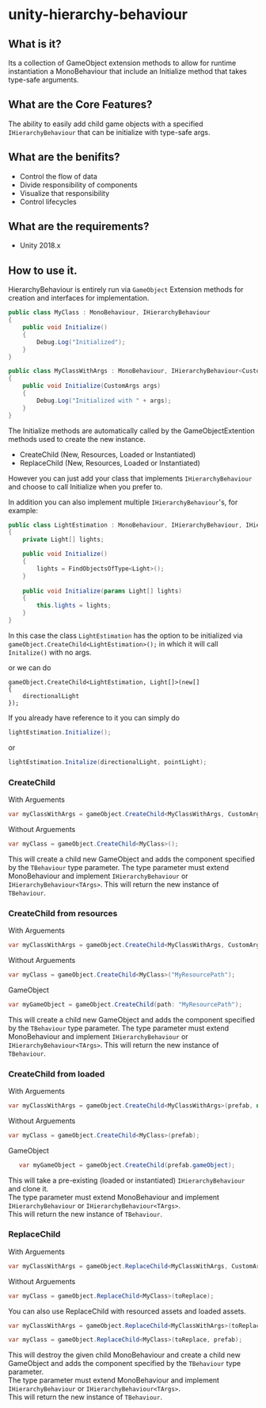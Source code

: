 # unity-hierarchy-behaviour

## What is it?
Its a collection of GameObject extension methods to allow for runtime instantiation a MonoBehaviour that include an Initialize method that takes type-safe arguments.

## What are the Core Features?
The ability to easily add child game objects with a specified `IHierarchyBehaviour` that can be initialize with type-safe args.

## What are the benifits?
 * Control the flow of data
 * Divide responsibility of components
 * Visualize that responsibility
 * Control lifecycles

## What are the requirements?
 * Unity 2018.x

## How to use it.
HierarchyBehaviour is entirely run via `GameObject` Extension methods for creation and interfaces for implementation.

```c#
public class MyClass : MonoBehaviour, IHierarchyBehaviour
{
    public void Initialize()
    {
        Debug.Log("Initialized");
    }
}
```
```c#
public class MyClassWithArgs : MonoBehaviour, IHierarchyBehaviour<CustomArgs>
{
    public void Initialize(CustomArgs args)
    {
        Debug.Log("Initialized with " + args);
    }
}
```

The Initialize methods are automatically called by the GameObjectExtention methods used to create the new instance.
- CreateChild (New, Resources, Loaded or Instantiated)
- ReplaceChild (New, Resources, Loaded or Instantiated)

However you can just add your class that implements `IHierarchyBehaviour` and choose to call Initialize when you prefer to.

In addition you can also implement multiple `IHierarchyBehaviour`'s, for example:
```c#
public class LightEstimation : MonoBehaviour, IHierarchyBehaviour, IHierarchyBehaviour<Light[]>
{
    private Light[] lights;

    public void Initialize()
    {
        lights = FindObjectsOfType<Light>();
    }
    
    public void Initialize(params Light[] lights)
    {
        this.lights = lights;
    }
}
```
In this case the class `LightEstimation` has the option to be initialized via  
`gameObject.CreateChild<LightEstimation>();` in which it will call `Initalize()` with no args.  

or we can do  
```
gameObject.CreateChild<LightEstimation, Light[]>(new[]
{
    directionalLight
});
```
If you already have reference to it you can simply do  
```c#
lightEstimation.Initialize();
```
or  
```c#
lightEstimation.Initalize(directionalLight, pointLight);
```

### CreateChild
With Arguements
```C#
var myClassWithArgs = gameObject.CreateChild<MyClassWithArgs, CustomArgs>(new CustomArgs("HelloWorld"));
```
Without Arguements
```C#
var myClass = gameObject.CreateChild<MyClass>();
```

This will create a child new GameObject and adds the component specified by the `TBehaviour` type parameter.
The type parameter must extend MonoBehaviour and implement `IHierarchyBehaviour` or `IHierarchyBehaviour<TArgs>`.
This will return the new instance of `TBehaviour`.

### CreateChild from resources
With Arguements
```C#
var myClassWithArgs = gameObject.CreateChild<MyClassWithArgs, CustomArgs>("MyResourcePath", new CustomArgs("HelloWorld"));
```
Without Arguements
```C#
var myClass = gameObject.CreateChild<MyClass>("MyResourcePath");
```
GameObject
```C#
var myGameObject = gameObject.CreateChild(path: "MyResourcePath");
```

This will create a child new GameObject and adds the component specified by the `TBehaviour` type parameter.
The type parameter must extend MonoBehaviour and implement `IHierarchyBehaviour` or `IHierarchyBehaviour<TArgs>`.
This will return the new instance of `TBehaviour`.

### CreateChild from loaded
With Arguements
```C#
var myClassWithArgs = gameObject.CreateChild<MyClassWithArgs>(prefab, new CustomArgs("HelloWorld"));
```
Without Arguements
```C#
var myClass = gameObject.CreateChild<MyClass>(prefab);
```
GameObject
```C#
   var myGameObject = gameObject.CreateChild(prefab.gameObject);
```

This will take a pre-existing (loaded or instantiated) `IHierarchyBehaviour` and clone it.  
The type parameter must extend MonoBehaviour and implement `IHierarchyBehaviour` or `IHierarchyBehaviour<TArgs>`.  
This will return the new instance of `TBehaviour`.


### ReplaceChild
With Arguements
```C#
var myClassWithArgs = gameObject.ReplaceChild<MyClassWithArgs, CustomArgs>(toReplace, new CustomArgs("HelloWorld"));
```
Without Arguements
```C#
var myClass = gameObject.ReplaceChild<MyClass>(toReplace);
```

You can also use ReplaceChild with resourced assets and loaded assets.
```C#
var myClassWithArgs = gameObject.ReplaceChild<MyClassWithArgs>(toReplace, "MyResourcePath");
```
```C#
var myClass = gameObject.ReplaceChild<MyClass>(toReplace, prefab);
```

This will destroy the given child MonoBehaviour and create a child new GameObject and adds the component specified by the `TBehaviour` type parameter.  
The type parameter must extend MonoBehaviour and implement `IHierarchyBehaviour` or `IHierarchyBehaviour<TArgs>`.  
This will return the new instance of `TBehaviour`.  
